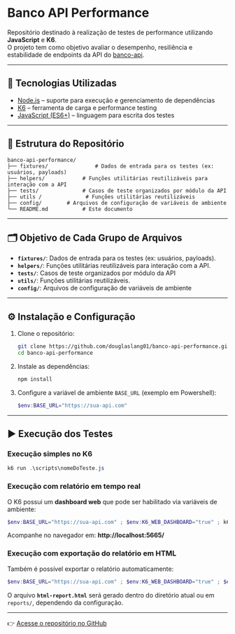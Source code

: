 # Banco API Performance  

Repositório destinado à realização de testes de performance utilizando **JavaScript** e **K6**.  
O projeto tem como objetivo avaliar o desempenho, resiliência e estabilidade de endpoints da API do [banco-api](https://github.com/douglaslang01/banco-api).  

---

## 🚀 Tecnologias Utilizadas  

- [Node.js](https://nodejs.org/) – suporte para execução e gerenciamento de dependências  
- [K6](https://k6.io/) – ferramenta de carga e performance testing  
- [JavaScript (ES6+)](https://developer.mozilla.org/pt-BR/docs/Web/JavaScript) – linguagem para escrita dos testes  

---

## 📁 Estrutura do Repositório

```
banco-api-performance/
├── fixtures/               # Dados de entrada para os testes (ex: usuários, payloads)
├── helpers/            # Funções utilitárias reutilizáveis para interação com a API
├── tests/              # Casos de teste organizados por módulo da API
├── utils /              # Funções utilitárias reutilizáveis
├── config/        # Arquivos de configuração de variáveis de ambiente
└── README.md           # Este documento
```

---

## 🗂️ Objetivo de Cada Grupo de Arquivos

- **`fixtures/`**: Dados de entrada para os testes (ex: usuários, payloads).
- **`helpers/`**: Funções utilitárias reutilizáveis para interação com a API.
- **`tests/`**: Casos de teste organizados por módulo da API
- **`utils/`**: Funções utilitárias reutilizáveis.
- **`config/`**: Arquivos de configuração de variáveis de ambiente  

---

## ⚙️ Instalação e Configuração  

1. Clone o repositório:  
   ```bash 
   git clone https://github.com/douglaslang01/banco-api-performance.git
   cd banco-api-performance
   ```

2. Instale as dependências:  
   ```bash
   npm install
   ```

3. Configure a variável de ambiente `BASE_URL` (exemplo em Powershell):  
   ```powershell
   $env:BASE_URL="https://sua-api.com"
   ```

---

## ▶️ Execução dos Testes  

### Execução simples no K6  
```Powershell
k6 run .\scripts\nomeDoTeste.js
```

### Execução com relatório em tempo real  
O K6 possui um **dashboard web** que pode ser habilitado via variáveis de ambiente:  

```Powershell
$env:BASE_URL="https://sua-api.com" ; $env:K6_WEB_DASHBOARD="true" ; k6 run .\scripts\nomeDoTeste.js
```

Acompanhe no navegador em: **http://localhost:5665/**  

### Execução com exportação do relatório em HTML  
Também é possível exportar o relatório automaticamente:  

```powershell
$env:BASE_URL="https://sua-api.com" ; $env:K6_WEB_DASHBOARD="true" ; $env:K6_WEB_DASHBOARD_EXPORT="html-report.html" ; k6 run .\scripts\nomeDoTeste.js
```

O arquivo **`html-report.html`** será gerado dentro do diretório atual ou em `reports/`, dependendo da configuração.  

---

👉 [Acesse o repositório no GitHub](https://github.com/douglaslang01/banco-api-performance)  
